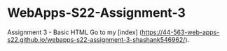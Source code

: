 # WebApps-S22-Assignment-3
Assignment 3 - Basic HTML
Go to my  [index] (https://44-563-web-apps-s22.github.io/webapps-s22-assignment-3-shashank546962/).
